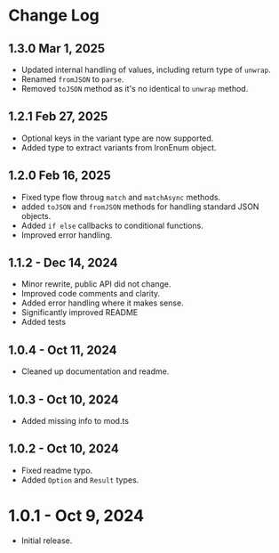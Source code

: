 # Change Log

## 1.3.0 Mar 1, 2025
- Updated internal handling of values, including return type of `unwrap`.
- Renamed `fromJSON` to `parse`.
- Removed `toJSON` method as it's no identical to `unwrap` method.

## 1.2.1 Feb 27, 2025
- Optional keys in the variant type are now supported.
- Added type to extract variants from IronEnum object.

## 1.2.0 Feb 16, 2025
- Fixed type flow throug `match` and `matchAsync` methods.
- added `toJSON` and `fromJSON` methods for handling standard JSON objects.
- Added `if else` callbacks to conditional functions.
- Improved error handling.

## 1.1.2 - Dec 14, 2024
- Minor rewrite, public API did not change.
- Improved code comments and clarity.
- Added error handling where it makes sense.
- Significantly improved README
- Added tests

## 1.0.4 - Oct 11, 2024
- Cleaned up documentation and readme.
  
## 1.0.3 - Oct 10, 2024
- Added missing info to mod.ts

## 1.0.2 - Oct 10, 2024
- Fixed readme typo.
- Added `Option` and `Result` types.

# 1.0.1 - Oct 9, 2024
- Initial release.